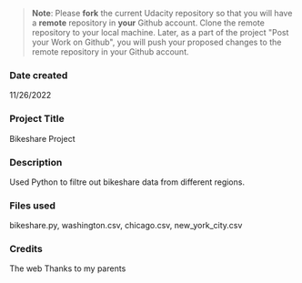>**Note**: Please **fork** the current Udacity repository so that you will have a **remote** repository in **your** Github account. Clone the remote repository to your local machine. Later, as a part of the project "Post your Work on Github", you will push your proposed changes to the remote repository in your Github account.

### Date created
11/26/2022  

### Project Title
Bikeshare Project

### Description
Used Python to filtre out bikeshare data from different regions.

### Files used
bikeshare.py, washington.csv, chicago.csv, new_york_city.csv

### Credits
The web
Thanks to my parents

